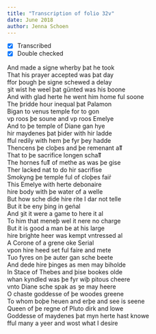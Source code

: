 ```yaml
---
title: "Transcription of folio 32v"
date: June 2018
author: Jenna Schoen
---
```

- [X] Transcribed
- [x] Double checked

And made a signe wherby þat he took  
That his prayer accepted was þat day  
ffor þough þe signe schewed a delay  
ȝit wist he weel þat günted was his boone  
And with glad herte he went him home ful soone  
The þridde hour inequal þat Palamon  
Bigan to venus temple for to gon  
vp roos þe soune and vp roos Emelye  
And to þe temple of Diane gan hye  
hir maydenes þat þider with hir ladde  
fful redily with hem þe fyr þey hadde  
Thencens þe cloþes and þe remenant aỻ    
That to þe sacrifice longen schaỻ    
The hornes fuỻ of methe as was þe gise  
Ther lacked nat to do hir sacrifise  
Smokyng þe temple ful of cloþes fair̉  
This Emelye with herte debonaire  
hire body with þe water of a welle  
But how sche dide hire rite I dar not telle  
But it be eny þing in gen̉al  
And ȝit it were a game to here it al  
To him that meneþ wel it nere no charge  
But it is good a man be at his large  
hire brighte heer was kempt vntressed al  
A Corone of a grene oke Serial  
vpon hire heed set ful faire and mete  
Tuo fyres on þe auter gan sche beete  
And dede hire þinges as men may biholde  
In Stace of Thebes and þise bookes olde  
whan kyndled was þe fyr wiþ pitous cheere  
vnto Diane sche spak as ȝe may heere  
O chaste goddesse of þe woodes greene  
To whom boþe heuen and erþe and see is seene  
Queen of þe regne of Pluto dirk and lowe  
Goddesse of maydenes þat myn herte hast knowe  
fful many a yeer and wost what I desire  
